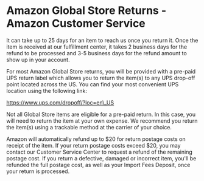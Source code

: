 # Amazon Global Store Returns - Amazon Customer Service
It can take up to 25 days for an item to reach us once you return it. Once the item is received at our fulfillment center, it takes 2 business days for the refund to be processed and 3-5 business days for the refund amount to show up in your account.

For most Amazon Global Store returns, you will be provided with a pre-paid UPS return label which allows you to return the item(s) to any UPS drop-off point located across the US. You can find your most convenient UPS location using the following link:

https://www.ups.com/dropoff/?loc=en\_US

Not all Global Store items are eligible for a pre-paid return. In this case, you will need to return the item at your own expense. We recommend you return the item(s) using a trackable method at the carrier of your choice.

Amazon will automatically refund up to $20 for return postage costs on receipt of the item. If your return postage costs exceed $20, you may contact our Customer Service Center to request a refund of the remaining postage cost. If you return a defective, damaged or incorrect item, you'll be refunded the full postage cost, as well as your Import Fees Deposit, once your return is processed.
